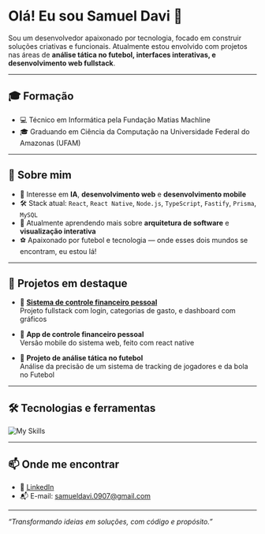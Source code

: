 # Olá! Eu sou Samuel Davi 👋

Sou um desenvolvedor apaixonado por tecnologia, focado em construir soluções criativas e funcionais. Atualmente estou envolvido com projetos nas áreas de **análise tática no futebol, interfaces interativas, e desenvolvimento web fullstack**.

---

## 🎓 Formação

- 💻 Técnico em Informática pela Fundação Matias Machline  
- 🎓 Graduando em Ciência da Computação na Universidade Federal do Amazonas (UFAM)  

---

## 🚀 Sobre mim

- 🧠 Interesse em **IA**, **desenvolvimento web** e **desenvolvimento mobile**
- 🛠 Stack atual: `React`, `React Native`, `Node.js`, `TypeScript`, `Fastify`, `Prisma`, `MySQL`
- 🌱 Atualmente aprendendo mais sobre **arquitetura de software** e **visualização interativa**
- ⚽ Apaixonado por futebol e tecnologia — onde esses dois mundos se encontram, eu estou lá!

---

## 💼 Projetos em destaque

- 💸 **[Sistema de controle financeiro pessoal](https://roxyall-control.vercel.app/)**  
  Projeto fullstack com login, categorias de gasto, e dashboard com gráficos
- 💸 **App de controle financeiro pessoal**  
  Versão mobile do sistema web, feito com react native

- 🎯 **Projeto de análise tática no futebol**  
  Análise da precisão de um sistema de tracking de jogadores e da bola no Futebol

---

## 🛠 Tecnologias e ferramentas

![My Skills](https://skillicons.dev/icons?i=ts,nodejs,react,nextjs,mysql,prisma,git,vercel,render)

---

## 📫 Onde me encontrar

- 💼 [LinkedIn](https://www.linkedin.com/in/samchagas/)
- 📬 E-mail: [samueldavi.0907@gmail.com](mailto:samueldavi.0907@gmail.com)

---

_“Transformando ideias em soluções, com código e propósito.”_
